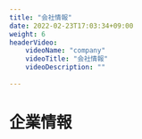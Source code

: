 ```yaml
---
title: "会社情報"
date: 2022-02-23T17:03:34+09:00
weight: 6
headerVideo: 
    videoName: "company"
    videoTitle: "会社情報"
    videoDescription: ""
 
---
```


# 企業情報